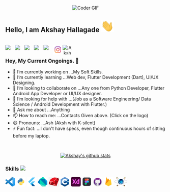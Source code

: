 <p align="center">

  <img src="https://media.giphy.com/media/SWoSkN6DxTszqIKEqv/giphy.gif" alt="Coder GIF" width="500" height="400">
  
</p>

##  Hello, I am Akshay Hallagade <img src="https://github.com/AbdallahHemdan/AbdallahHemdan/blob/master/wave.gif" width="40px">

<br/>

<div align="center">


<a href="https://www.hackerrank.com/akshayhallagade1">
  <img align="left" width="30px" src="https://assets.brandfolder.com/y9ol94wb/v/331198/view@2x.png?v=1591971279" draggable="false" />
</a>

<a href="https://www.linkedin.com/in/akshayhallagade/">
  <img align="left" width="30px" src="https://cdn.worldvectorlogo.com/logos/linkedin-icon-2.svg" draggable="false" />
</a>

<a href="https://github.com/likeitaash">
  <img align="left" width="30px" src="https://image.flaticon.com/icons/svg/2111/2111432.svg" draggable="false" />
</a>

<a href="mailto:akshayhallagade2612@gmail.com">
  <img align="left" width="30px" src="https://image.flaticon.com/icons/svg/732/732200.svg" draggable="false" />
</a>

<a href="https://www.facebook.com/hallagade/">
  <img align="left" width="30px" src="https://cdn4.iconfinder.com/data/icons/social-media-flat-7/64/Social-media_Facebook-512.png" draggable="false" />
</a>

<a href="https://www.instagram.com/akshay_hallagade/">
  <img align="left"  width="30px" src="Skills/insta.png" draggable="false" />
</a>

<a href="https://dev.to/likeitaash">
  <img align="left" img src="https://d2fltix0v2e0sb.cloudfront.net/dev-badge.svg" alt="Akshay Hallagade's DEV Profile" height="30" width="30">
</a>

</div>

<br />

### Hey, My Current Ongoings. 👋

- 🔭 I’m currently working on ...My Soft Skills.
- 🌱 I’m currently learning ...Web dev, Flutter Development (Dart), UI/UX Designing.
- 👯 I’m looking to collaborate on ...Any one from Python Developer, Flutter Android App Developer or UI/UX designer.
- 🤔 I’m looking for help with ...(Job as a Software Engineering/ Data Science / Android Development with Flutter.)
- 💬 Ask me about ...Anything
- 📫 How to reach me: ...Contacts Given above. (Click on the logo)
- 😄 Pronouns: ...Ash (Aksh with K-silent)
- ⚡ Fun fact: ...I don't have specs, even though continuous hours of sitting before my laptop.

<br/>

<div align="center">
  
[![Akshay's github stats](https://github-readme-stats.vercel.app/api?username=likeitaash)](https://github.com/anuraghazra/github-readme-stats)

</div>

### Skills <img src="https://media.giphy.com/media/WUlplcMpOCEmTGBtBW/giphy.gif" width="40"> 

<div>
  
<code><img height="30" src="Skills/VSCode.png"></code>
<code><img height="30" src="Skills/python.png"></code>
<code><img height="30" src="Skills/flutter.png"></code>
<code><img height="30" src="Skills/dart.png"></code>
<code><img height="30" src="Skills/Ruby.png"></code>
<code><img height="30" src="Skills/C++.png"></code>
<code><img height="30" src="Skills/XD.png"></code>
<code><img height="30" src="Skills/Figma.png"></code>
<code><img height="30" src="Skills/Github desktop.png"></code>
<code><img height="30" src="Skills/firebase.png"></code>
<code><img height="30" src="Skills/Proteus.png"></code>

</div>

